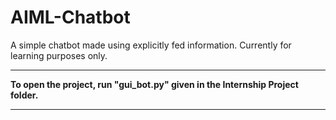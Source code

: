 # AIML-Chatbot
A simple chatbot made using explicitly fed information. Currently for learning purposes only.

*******************************************************************************************

**To open the project, run "gui_bot.py" given in the Internship Project folder.**

******************************************************************************************
